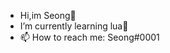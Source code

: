 - Hi,im Seong👋
- I’m currently learning lua🌙
- 📫 How to reach me: Seong#0001

<!---
Qxey/Qxey is a ✨ special ✨ repository because its `README.md` (this file) appears on your GitHub profile.
You can click the Preview link to take a look at your changes.
--->
